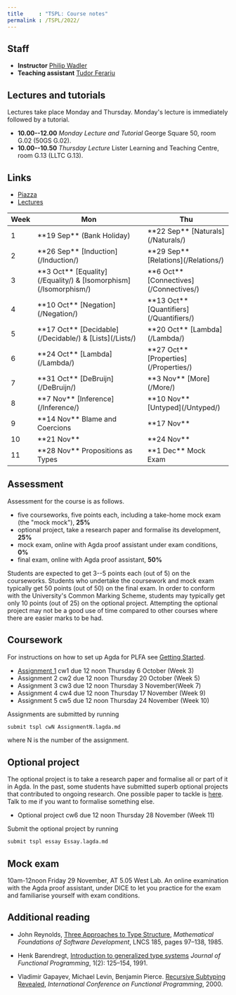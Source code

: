 ```yaml
---
title     : "TSPL: Course notes"
permalink : /TSPL/2022/
---
```



## Staff

* **Instructor**
    [Philip Wadler](https://homepages.inf.ed.ac.uk/wadler)
* **Teaching assistant**
    [Tudor Ferariu](https://www.inf.ed.ac.uk/people/students/Tudor_Ferariu.html)

## Lectures and tutorials

Lectures take place Monday and Thursday.
Monday's lecture is immediately followed by a tutorial.

* **10.00--12.00** _Monday Lecture and Tutorial_
  George Square 50, room G.02 (50GS G.02).
* **10.00--10.50** _Thursday Lecture_
  Lister Learning and Teaching Centre, room G.13 (LLTC G.13).
  
## Links

* [Piazza](https://piazza.com/class/l8epstau8uc5dd/)
* [Lectures](https://echo360.org.uk/section/a4451855-1138-4ae3-9c94-acd37a91c8a4/home)


<table>
<thead>
 <tr>
  <th scope="col">Week</th>
  <th scope="col">Mon</th>
  <th scope="col">Thu</th>
 </tr>
</thead>
<tbody>
 <tr>
  <td>1</td>
  <td>**19 Sep** (Bank Holiday)
  <td>**22 Sep** [Naturals](/Naturals/)</td>
 </tr>
 <tr>
  <td>2</td>
  <td>**26 Sep** [Induction](/Induction/)</td>
  <td>**29 Sep** [Relations](/Relations/)</td>
 </tr>
 <tr>
  <td>3</td>
  <td> **3 Oct** [Equality](/Equality/) &amp;
                 [Isomorphism](/Isomorphism/)</td>
  <td> **6 Oct** [Connectives](/Connectives/)</td>
 </tr>
 <tr>
  <td>4</td>
  <td>**10 Oct** [Negation](/Negation/)</td>
  <td>**13 Oct** [Quantifiers](/Quantifiers/)</td>
 </tr>
 <tr>
  <td>5</td>
  <td>**17 Oct** [Decidable](/Decidable/) &amp;
                 [Lists](/Lists/)</td>
  <td>**20 Oct** [Lambda](/Lambda/)</td>
 </tr>
 <tr>
  <td>6</td>
  <td>**24 Oct** [Lambda](/Lambda/)</td>
  <td>**27 Oct** [Properties](/Properties/)</td>
 </tr>
 <tr>
  <td>7</td>
  <td>**31 Oct** [DeBruijn](/DeBruijn/)</td>
  <td> **3 Nov** [More](/More/)</td>
 </tr>
 <tr>
  <td>8</td>
  <td> **7 Nov** [Inference](/Inference/)</td>
  <td>**10 Nov** [Untyped](/Untyped/)</td>
 </tr>
 <tr>
  <td>9</td>
  <td>**14 Nov** Blame and Coercions</td>
  <td>**17 Nov**</td>
 </tr>
 <tr>
  <td>10</td>
  <td>**21 Nov**</td>
  <td>**24 Nov**</td>
 </tr>
 <tr>
  <td>11</td>
  <td>**28 Nov** Propositions as Types</td>
  <td> **1 Dec** Mock Exam</td>
 </tr>
</tbody>
</table>


## Assessment

Assessment for the course is as follows.

* five courseworks, five points each, including a take-home mock exam
  (the "mock mock"), **25%**
* optional project, take a research paper and formalise its development, **25%**
* mock exam, online with Agda proof assistant under exam conditions, **0%**
* final exam, online with Agda proof assistant, **50%**

Students are expected to get 3--5 points each (out of 5) on the
courseworks. Students who undertake the coursework and mock exam typically
get 50 points (out of 50) on the final exam. In order to conform with
the University's Common Marking Scheme, students may typically
get only 10 points (out of 25) on the optional project.  Attempting
the optional project may not be a good use of time compared to other
courses where there are easier marks to be had.


## Coursework

For instructions on how to set up Agda for PLFA see [Getting Started](/GettingStarted/).

* [Assignment 1](/TSPL/2022/Assignment1/) cw1 due 12 noon Thursday 6 October (Week 3)
* Assignment 2 cw2 due 12 noon Thursday 20 October (Week 5)
* Assignment 3 cw3 due 12 noon Thursday 3 November(Week 7)
* Assignment 4 cw4 due 12 noon Thursday 17 November (Week 9)
* Assignment 5 cw5 due 12 noon Thursday 24 November (Week 10)
<!-- Use file [Exam](/TSPL/2022/Exam/). Despite the rubric, do **all three questions**. -->


Assignments are submitted by running
``` bash
submit tspl cwN AssignmentN.lagda.md
```
where N is the number of the assignment.


## Optional project

The optional project is to take a research paper and formalise all or
part of it in Agda.  In the past, some students have submitted superb optional
projects that contributed to ongoing research. One possible paper to tackle is
[here](https://homepages.inf.ed.ac.uk/wadler/papers/coercions-jfp/coercions-jfp.pdf).
Talk to me if you want to formalise something else.

* Optional project cw6 due 12 noon Thursday 28 November (Week 11)

Submit the optional project by running
``` bash
submit tspl essay Essay.lagda.md
```

## Mock exam

10am-12noon Friday 29 November, AT 5.05 West Lab. An online
examination with the Agda proof assistant, under DICE to let you
practice for the exam and familiarise yourself with exam conditions.


## Additional reading

* John Reynolds,
  [Three Approaches to Type Structure][reynolds],
  _Mathematical Foundations of Software Development_,
  LNCS 185, pages 97–138, 1985.

* Henk Barendregt,
  [Introduction to generalized type systems][barendregt]
  _Journal of Functional Programming_, 1(2): 125–154, 1991.

* Vladimir Gapayev, Michael Levin, Benjamin Pierce.
  [Recursive Subtyping Revealed][gapayev],
  _International Conference on Functional Programming_, 2000.

[reynolds]: https://homepages.inf.ed.ac.uk/wadler/papers/reynolds/three-approaches.pdf

[barendregt]: https://homepages.inf.ed.ac.uk/wadler/papers/barendregt/pure-type-systems.pdf

[gapayev]: https://homepages.inf.ed.ac.uk/wadler/papers/gapayev/gapayev-et-al-icfp2000.pdf


<!--
## Midterm course feedback

You may offer feedback on the course at
[https://www.surveymonkey.co.uk/r/YX7ZFYC](https://www.surveymonkey.co.uk/r/YX7ZFYC).

Please do so by 12 noon Thursday 31 October.
-->

<!--

## Mock exam

Here is the text of the [second mock](/courses/tspl/2018/Mock2.pdf)
and the exam [instructions](/courses/tspl/2018/Instructions.pdf).

-->
